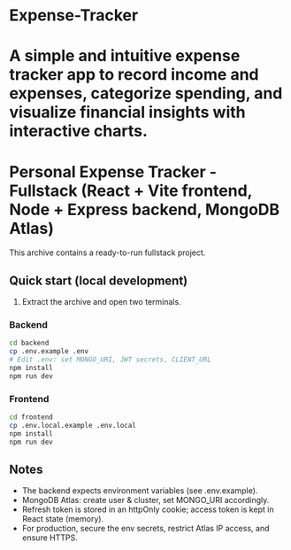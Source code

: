 # Expense-Tracker

# A simple and intuitive expense tracker app to record income and expenses, categorize spending, and visualize financial insights with interactive charts.

# Personal Expense Tracker - Fullstack (React + Vite frontend, Node + Express backend, MongoDB Atlas)

This archive contains a ready-to-run fullstack project.

## Quick start (local development)

1. Extract the archive and open two terminals.

### Backend

```bash
cd backend
cp .env.example .env
# Edit .env: set MONGO_URI, JWT secrets, CLIENT_URL
npm install
npm run dev
```

### Frontend

```bash
cd frontend
cp .env.local.example .env.local
npm install
npm run dev
```

## Notes

- The backend expects environment variables (see .env.example).
- MongoDB Atlas: create user & cluster, set MONGO_URI accordingly.
- Refresh token is stored in an httpOnly cookie; access token is kept in React state (memory).
- For production, secure the env secrets, restrict Atlas IP access, and ensure HTTPS.
